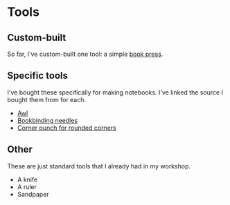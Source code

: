 # Tools

## Custom-built

So far, I've custom-built one tool: a simple [book press](tools/book-press.md).


## Specific tools

I've bought these specifically for making notebooks. I've linked the source I bought them from for each.

- [Awl](https://www.modulor.de/en/awl-l-125-mm-incl-point.html)
- [Bookbinding needles](https://www.modulor.de/en/bookbinding-needle-l-62-mm-o-1-2-mm.html)
- [Corner punch for rounded corners](https://www.modulor.de/en/corner-punch-for-roundeed-corners-radius-ca-10-mm.html)


## Other

These are just standard tools that I already had in my workshop.

- A knife
- A ruler
- Sandpaper
